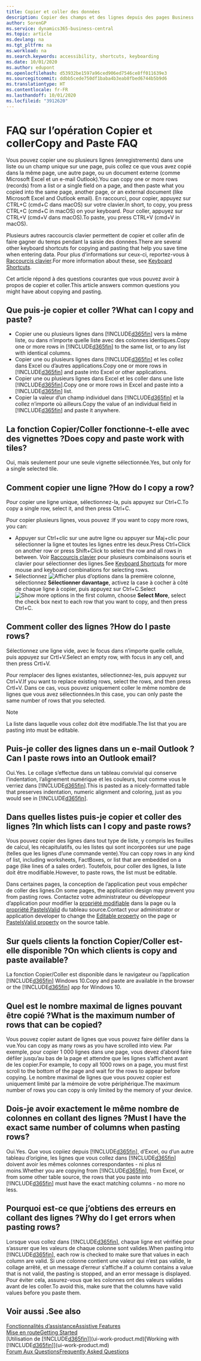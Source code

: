 ```yaml
---
title: Copier et coller des données
description: Copier des champs et des lignes depuis des pages Business Central et les coller à d’autres emplacements.
author: SorenGP
ms.service: dynamics365-business-central
ms.topic: article
ms.devlang: na
ms.tgt_pltfrm: na
ms.workload: na
ms.search.keywords: accessibility, shortcuts, keyboarding
ms.date: 10/01/2020
ms.author: edupont
ms.openlocfilehash: d53932be1597a96ced906ed7546ce8ff011639e3
ms.sourcegitcommit: ddbb5cede750df1baba4b3eab8fbed6744b5b9d6
ms.translationtype: HT
ms.contentlocale: fr-FR
ms.lasthandoff: 10/01/2020
ms.locfileid: "3912620"
---
```

# <a name="copy-and-paste-faq"></a><span data-ttu-id="3f41b-103">FAQ sur l’opération Copier et coller</span><span class="sxs-lookup"><span data-stu-id="3f41b-103">Copy and Paste FAQ</span></span>
<span data-ttu-id="3f41b-104">Vous pouvez copier une ou plusieurs lignes (enregistrements) dans une liste ou un champ unique sur une page, puis collez ce que vous avez copié dans la même page, une autre page, ou un document externe (comme Microsoft Excel et un e-mail Outlook).</span><span class="sxs-lookup"><span data-stu-id="3f41b-104">You can copy one or more rows (records) from a list or a single field on a page, and then paste what you copied into the same page, another page, or an external document (like Microsoft Excel and Outlook email).</span></span> <span data-ttu-id="3f41b-105">En raccourci, pour copier, appuyez sur CTRL+C (cmd+C dans macOS) sur votre clavier.</span><span class="sxs-lookup"><span data-stu-id="3f41b-105">In short, to copy, you press CTRL+C (cmd+C in macOS) on your keyboard.</span></span> <span data-ttu-id="3f41b-106">Pour coller, appuyez sur CTRL+V (cmd+V dans macOS).</span><span class="sxs-lookup"><span data-stu-id="3f41b-106">To paste, you press CTRL+V (cmd+V in macOS).</span></span>

<span data-ttu-id="3f41b-107">Plusieurs autres raccourcis clavier permettent de copier et coller afin de faire gagner du temps pendant la saisie des données.</span><span class="sxs-lookup"><span data-stu-id="3f41b-107">There are several other keyboard shortcuts for copying and pasting that help you save time when entering data.</span></span> <span data-ttu-id="3f41b-108">Pour plus d’informations sur ceux-ci, reportez-vous à [Raccourcis clavier](keyboard-shortcuts.md#CopyRows).</span><span class="sxs-lookup"><span data-stu-id="3f41b-108">For more information about these, see [Keyboard Shortcuts](keyboard-shortcuts.md#CopyRows).</span></span>

<span data-ttu-id="3f41b-109">Cet article répond à des questions courantes que vous pouvez avoir à propos de copier et coller.</span><span class="sxs-lookup"><span data-stu-id="3f41b-109">This article answers common questions you might have about copying and pasting.</span></span>  

## <a name="what-can-i-copy-and-paste"></a><span data-ttu-id="3f41b-110">Que puis-je copier et coller ?</span><span class="sxs-lookup"><span data-stu-id="3f41b-110">What can I copy and paste?</span></span>
- <span data-ttu-id="3f41b-111">Copier une ou plusieurs lignes dans [!INCLUDE[d365fin](includes/d365fin_md.md)] vers la même liste, ou dans n’importe quelle liste avec des colonnes identiques.</span><span class="sxs-lookup"><span data-stu-id="3f41b-111">Copy one or more rows in [!INCLUDE[d365fin](includes/d365fin_md.md)] to the same list, or to any list with identical columns.</span></span>
- <span data-ttu-id="3f41b-112">Copier une ou plusieurs lignes dans [!INCLUDE[d365fin](includes/d365fin_md.md)] et les collez dans Excel ou d’autres applications.</span><span class="sxs-lookup"><span data-stu-id="3f41b-112">Copy one or more rows in [!INCLUDE[d365fin](includes/d365fin_md.md)] and paste into Excel or other applications.</span></span>
- <span data-ttu-id="3f41b-113">Copier une ou plusieurs lignes dans Excel et les coller dans une liste [!INCLUDE[d365fin](includes/d365fin_md.md)].</span><span class="sxs-lookup"><span data-stu-id="3f41b-113">Copy one or more rows in Excel and paste into a [!INCLUDE[d365fin](includes/d365fin_md.md)] list.</span></span>
- <span data-ttu-id="3f41b-114">Copier la valeur d’un champ individuel dans [!INCLUDE[d365fin](includes/d365fin_md.md)] et la collez n’importe où ailleurs.</span><span class="sxs-lookup"><span data-stu-id="3f41b-114">Copy the value of an individual field in [!INCLUDE[d365fin](includes/d365fin_md.md)] and paste it anywhere.</span></span>

## <a name="does-copy-and-paste-work-with-tiles"></a><span data-ttu-id="3f41b-115">La fonction Copier/Coller fonctionne-t-elle avec des vignettes ?</span><span class="sxs-lookup"><span data-stu-id="3f41b-115">Does copy and paste work with tiles?</span></span>
<span data-ttu-id="3f41b-116">Oui, mais seulement pour une seule vignette sélectionnée.</span><span class="sxs-lookup"><span data-stu-id="3f41b-116">Yes, but only for a single selected tile.</span></span>

## <a name="how-do-i-copy-a-row"></a><span data-ttu-id="3f41b-117">Comment copier une ligne ?</span><span class="sxs-lookup"><span data-stu-id="3f41b-117">How do I copy a row?</span></span>
<span data-ttu-id="3f41b-118">Pour copier une ligne unique, sélectionnez-la, puis appuyez sur Ctrl+C.</span><span class="sxs-lookup"><span data-stu-id="3f41b-118">To copy a single row, select it, and then press Ctrl+C.</span></span>

<span data-ttu-id="3f41b-119">Pour copier plusieurs lignes, vous pouvez :</span><span class="sxs-lookup"><span data-stu-id="3f41b-119">If you want to copy more rows, you can:</span></span>
- <span data-ttu-id="3f41b-120">Appuyer sur Ctrl+clic sur une autre ligne ou appuyer sur Maj+clic pour sélectionner la ligne et toutes les lignes entre les deux.</span><span class="sxs-lookup"><span data-stu-id="3f41b-120">Press Ctrl+Click on another row or press Shift+Click to select the row and all rows in between.</span></span> <span data-ttu-id="3f41b-121">Voir [Raccourcis clavier](keyboard-shortcuts.md#CopyRows) pour plusieurs combinaisons souris et clavier pour sélectionner des lignes.</span><span class="sxs-lookup"><span data-stu-id="3f41b-121">See [Keyboard Shortcuts](keyboard-shortcuts.md#CopyRows) for more mouse and keyboard combinations for selecting rows.</span></span>
- <span data-ttu-id="3f41b-122">Sélectionnez ![Afficher plus d’options](media/show-more-options-icon.png "Icône Afficher plus d’options") dans la première colonne, sélectionnez **Sélectionner davantage**, activez la case à cocher à côté de chaque ligne à copier, puis appuyez sur Ctrl+C.</span><span class="sxs-lookup"><span data-stu-id="3f41b-122">Select ![Show more options](media/show-more-options-icon.png "Show more options icon") in the first column, choose **Select More**, select the check box next to each row that you want to copy, and then press Ctrl+C.</span></span>

## <a name="how-do-i-paste-rows"></a><span data-ttu-id="3f41b-123">Comment coller des lignes ?</span><span class="sxs-lookup"><span data-stu-id="3f41b-123">How do I paste rows?</span></span>
<span data-ttu-id="3f41b-124">Sélectionnez une ligne vide, avec le focus dans n’importe quelle cellule, puis appuyez sur Crtl+V.</span><span class="sxs-lookup"><span data-stu-id="3f41b-124">Select an empty row, with focus in any cell, and then press Crtl+V.</span></span>

<span data-ttu-id="3f41b-125">Pour remplacer des lignes existantes, sélectionnez-les, puis appuyez sur Ctrl+V.</span><span class="sxs-lookup"><span data-stu-id="3f41b-125">If you want to replace existing rows, select the rows, and then press Crtl+V.</span></span> <span data-ttu-id="3f41b-126">Dans ce cas, vous pouvez uniquement coller le même nombre de lignes que vous avez sélectionnées.</span><span class="sxs-lookup"><span data-stu-id="3f41b-126">In this case, you can only paste the same number of rows that you selected.</span></span>

> [!NOTE]
> <span data-ttu-id="3f41b-127">La liste dans laquelle vous collez doit être modifiable.</span><span class="sxs-lookup"><span data-stu-id="3f41b-127">The list that you are pasting into must be editable.</span></span>

<!-- Rows are pasted directly where your cursor is located. If you paste into an empty line, any existing subsequent lines will be moved after the pasted lines. If you paste into an existing line or lines, this will be overwritten.-->

## <a name="can-i-paste-rows-into-an-outlook-email"></a><span data-ttu-id="3f41b-128">Puis-je coller des lignes dans un e-mail Outlook ?</span><span class="sxs-lookup"><span data-stu-id="3f41b-128">Can I paste rows into an Outlook email?</span></span>
<span data-ttu-id="3f41b-129">Oui.</span><span class="sxs-lookup"><span data-stu-id="3f41b-129">Yes.</span></span> <span data-ttu-id="3f41b-130">Le collage s’effectue dans un tableau convivial qui conserve l’indentation, l’alignement numérique et les couleurs, tout comme vous le verriez dans [!INCLUDE[d365fin](includes/d365fin_md.md)].</span><span class="sxs-lookup"><span data-stu-id="3f41b-130">This is pasted as a nicely-formatted table that preserves indentation, numeric alignment and coloring, just as you would see in [!INCLUDE[d365fin](includes/d365fin_md.md)].</span></span>

## <a name="in-which-lists-can-i-copy-and-paste-rows"></a><span data-ttu-id="3f41b-131">Dans quelles listes puis-je copier et coller des lignes ?</span><span class="sxs-lookup"><span data-stu-id="3f41b-131">In which lists can I copy and paste rows?</span></span>
<span data-ttu-id="3f41b-132">Vous pouvez copier des lignes dans tout type de liste, y compris les feuilles de calcul, les récapitulatifs, ou les listes qui sont incorporées sur une page (telles que les lignes d’une commande vente).</span><span class="sxs-lookup"><span data-stu-id="3f41b-132">You can copy rows in any kind of list, including worksheets, FactBoxes, or list that are embedded on a page (like lines of a sales order).</span></span> <span data-ttu-id="3f41b-133">Toutefois, pour coller des lignes, la liste doit être modifiable.</span><span class="sxs-lookup"><span data-stu-id="3f41b-133">However, to paste rows, the list must be editable.</span></span>

<span data-ttu-id="3f41b-134">Dans certaines pages, la conception de l’application peut vous empêcher de coller des lignes.</span><span class="sxs-lookup"><span data-stu-id="3f41b-134">On some pages, the application design may prevent you from pasting rows.</span></span> <span data-ttu-id="3f41b-135">Contactez votre administrateur ou développeur d’application pour modifier la [propriété modifiable](/dynamics365/business-central/dev-itpro/developer/properties/devenv-editable-property) dans la page ou la [propriété PasteIsValid](/dynamics365/business-central/dev-itpro/developer/properties/devenv-pasteisvalid-property) du tableau source.</span><span class="sxs-lookup"><span data-stu-id="3f41b-135">Contact your administrator or application developer to change the [Editable property](/dynamics365/business-central/dev-itpro/developer/properties/devenv-editable-property) on the page or [PasteIsValid property](/dynamics365/business-central/dev-itpro/developer/properties/devenv-pasteisvalid-property) on the source table.</span></span>

## <a name="on-which-clients-is-copy-and-paste-available"></a><span data-ttu-id="3f41b-136">Sur quels clients la fonction Copier/Coller est-elle disponible ?</span><span class="sxs-lookup"><span data-stu-id="3f41b-136">On which clients is copy and paste available?</span></span>
<span data-ttu-id="3f41b-137">La fonction Copier/Coller est disponible dans le navigateur ou l’application [!INCLUDE[d365fin](includes/d365fin_md.md)] Windows 10.</span><span class="sxs-lookup"><span data-stu-id="3f41b-137">Copy and paste are available in the browser or the [!INCLUDE[d365fin](includes/d365fin_md.md)] app for Windows 10.</span></span>

## <a name="what-is-the-maximum-number-of-rows-that-can-be-copied"></a><span data-ttu-id="3f41b-138">Quel est le nombre maximal de lignes pouvant être copié ?</span><span class="sxs-lookup"><span data-stu-id="3f41b-138">What is the maximum number of rows that can be copied?</span></span>
<span data-ttu-id="3f41b-139">Vous pouvez copier autant de lignes que vous pouvez faire défiler dans la vue.</span><span class="sxs-lookup"><span data-stu-id="3f41b-139">You can copy as many rows as you have scrolled into view.</span></span> <span data-ttu-id="3f41b-140">Par exemple, pour copier 1 000 lignes dans une page, vous devez d’abord faire défiler jusqu’au bas de la page et attendre que les lignes s’affichent avant de les copier.</span><span class="sxs-lookup"><span data-stu-id="3f41b-140">For example, to copy all 1000 rows on a page, you must first scroll to the bottom of the page and wait for the rows to appear before copying.</span></span> <span data-ttu-id="3f41b-141">Le nombre maximal de lignes que vous pouvez copier est uniquement limité par la mémoire de votre périphérique.</span><span class="sxs-lookup"><span data-stu-id="3f41b-141">The maximum number of rows you can copy is only limited by the memory of your device.</span></span>

## <a name="must-i-have-the-exact-same-number-of-columns-when-pasting-rows"></a><span data-ttu-id="3f41b-142">Dois-je avoir exactement le même nombre de colonnes en collant des lignes ?</span><span class="sxs-lookup"><span data-stu-id="3f41b-142">Must I have the exact same number of columns when pasting rows?</span></span>
<span data-ttu-id="3f41b-143">Oui.</span><span class="sxs-lookup"><span data-stu-id="3f41b-143">Yes.</span></span> <span data-ttu-id="3f41b-144">Que vous copiiez depuis [!INCLUDE[d365fin](includes/d365fin_md.md)], d’Excel, ou d’un autre tableau d’origine, les lignes que vous collez dans [!INCLUDE[d365fin](includes/d365fin_md.md)] doivent avoir les mêmes colonnes correspondantes - ni plus ni moins.</span><span class="sxs-lookup"><span data-stu-id="3f41b-144">Whether you are copying from [!INCLUDE[d365fin](includes/d365fin_md.md)], from Excel, or from some other table source, the rows that you paste into [!INCLUDE[d365fin](includes/d365fin_md.md)] must have the exact matching columns - no more no less.</span></span>

## <a name="why-do-i-get-errors-when-pasting-rows"></a><span data-ttu-id="3f41b-145">Pourquoi est-ce que j’obtiens des erreurs en collant des lignes ?</span><span class="sxs-lookup"><span data-stu-id="3f41b-145">Why do I get errors when pasting rows?</span></span>
<span data-ttu-id="3f41b-146">Lorsque vous collez dans [!INCLUDE[d365fin](includes/d365fin_md.md)], chaque ligne est vérifiée pour s’assurer que les valeurs de chaque colonne sont valides.</span><span class="sxs-lookup"><span data-stu-id="3f41b-146">When pasting into [!INCLUDE[d365fin](includes/d365fin_md.md)], each row is checked to make sure that values in each column are valid.</span></span> <span data-ttu-id="3f41b-147">Si une colonne contient une valeur qui n’est pas valide, le collage arrêté, et un message d’erreur s’affiche.</span><span class="sxs-lookup"><span data-stu-id="3f41b-147">If a column contains a value that is not valid, the pasting is stopped, and an error message is displayed.</span></span> <span data-ttu-id="3f41b-148">Pour éviter cela, assurez-vous que les colonnes ont des valeurs valides avant de les coller.</span><span class="sxs-lookup"><span data-stu-id="3f41b-148">To avoid this, make sure that the columns have valid values before you paste them.</span></span>


## <a name="see-also"></a><span data-ttu-id="3f41b-149">Voir aussi .</span><span class="sxs-lookup"><span data-stu-id="3f41b-149">See also</span></span>
[<span data-ttu-id="3f41b-150">Fonctionnalités d’assistance</span><span class="sxs-lookup"><span data-stu-id="3f41b-150">Assistive Features</span></span>](ui-accessibility.md)  
[<span data-ttu-id="3f41b-151">Mise en route</span><span class="sxs-lookup"><span data-stu-id="3f41b-151">Getting Started</span></span>](product-get-started.md)  
<span data-ttu-id="3f41b-152">[Utilisation de [!INCLUDE[d365fin](includes/d365fin_md.md)]](ui-work-product.md)</span><span class="sxs-lookup"><span data-stu-id="3f41b-152">[Working with [!INCLUDE[d365fin](includes/d365fin_md.md)]](ui-work-product.md)</span></span>  
[<span data-ttu-id="3f41b-153">Forum Aux Questions</span><span class="sxs-lookup"><span data-stu-id="3f41b-153">Frequently Asked Questions</span></span>](across-faq.md)  
